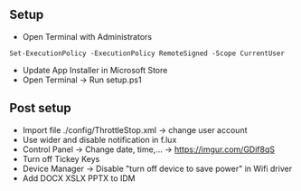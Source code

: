 ## Setup
- Open Terminal with Administrators
```
Set-ExecutionPolicy -ExecutionPolicy RemoteSigned -Scope CurrentUser
```
- Update App Installer in Microsoft Store
- Open Terminal -> Run setup.ps1

## Post setup
- Import file ./config/ThrottleStop.xml -> change user account
- Use wider and disable notification in f.lux
- Control Panel -> Change date, time,... -> https://imgur.com/GDif8qS
- Turn off Tickey Keys
- Device Manager -> Disable "turn off device to save power" in Wifi driver
- Add DOCX XSLX PPTX to IDM
